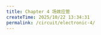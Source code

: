 ```yaml
---
title: Chapter 4 场效应管
createTime: 2025/10/22 13:34:31
permalink: /circuit/electronic-4/
---
```


## 